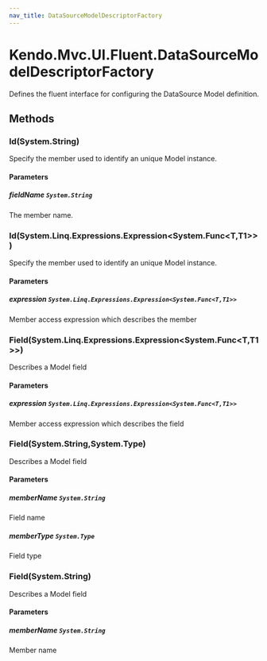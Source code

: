 ```yaml
---
nav_title: DataSourceModelDescriptorFactory
---
```


# Kendo.Mvc.UI.Fluent.DataSourceModelDescriptorFactory
Defines the fluent interface for configuring the DataSource Model definition.




## Methods


### Id(System.String)
Specify the member used to identify an unique Model instance.


#### Parameters

##### fieldName `System.String`
The member name.





### Id(System.Linq.Expressions.Expression\<System.Func\<T,T1\>\>)
Specify the member used to identify an unique Model instance.


#### Parameters

##### expression `System.Linq.Expressions.Expression<System.Func<T,T1>>`
Member access expression which describes the member





### Field(System.Linq.Expressions.Expression\<System.Func\<T,T1\>\>)
Describes a Model field


#### Parameters

##### expression `System.Linq.Expressions.Expression<System.Func<T,T1>>`
Member access expression which describes the field





### Field(System.String,System.Type)
Describes a Model field


#### Parameters

##### memberName `System.String`
Field name

##### memberType `System.Type`
Field type





### Field(System.String)
Describes a Model field


#### Parameters

##### memberName `System.String`
Member name






